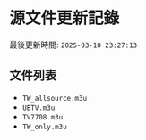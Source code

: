 # 源文件更新記錄

最後更新時間: `2025-03-10 23:27:13`

## 文件列表
- `TW_allsource.m3u`
- `UBTV.m3u`
- `TV7708.m3u`
- `TW_only.m3u`
